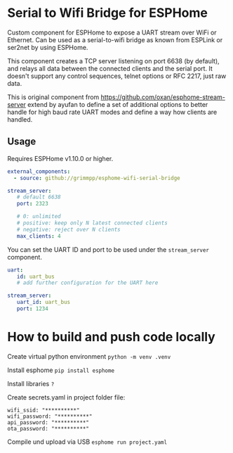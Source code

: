 Serial to Wifi Bridge for ESPHome
=========================

Custom component for ESPHome to expose a UART stream over WiFi or Ethernet. Can be used as a serial-to-wifi bridge as
known from ESPLink or ser2net by using ESPHome.

This component creates a TCP server listening on port 6638 (by default), and relays all data between the connected
clients and the serial port. It doesn't support any control sequences, telnet options or RFC 2217, just raw data.

This is original component from https://github.com/oxan/esphome-stream-server extend by ayufan to define a set of additional options
to better handle for high baud rate UART modes and define a way how clients are handled.

Usage
-----

Requires ESPHome v1.10.0 or higher.

```yaml
external_components:
  - source: github://grimmpp/esphome-wifi-serial-bridge

stream_server:
   # default 6638
   port: 2323

   # 0: unlimited
   # positive: keep only N latest connected clients
   # negative: reject over N clients
   max_clients: 4
```

You can set the UART ID and port to be used under the `stream_server` component.

```yaml
uart:
   id: uart_bus
   # add further configuration for the UART here

stream_server:
   uart_id: uart_bus
   port: 1234
```


How to build and push code locally
======

Create virtual python environment
`python -m venv .venv`

Install esphome
`pip install esphome`

Install libraries
`?`

Create secrets.yaml in project folder file:
```
wifi_ssid: "**********"
wifi_password: "**********"
api_password: "**********"
ota_password: "**********"
```

Compile und upload via USB
`esphome run project.yaml`